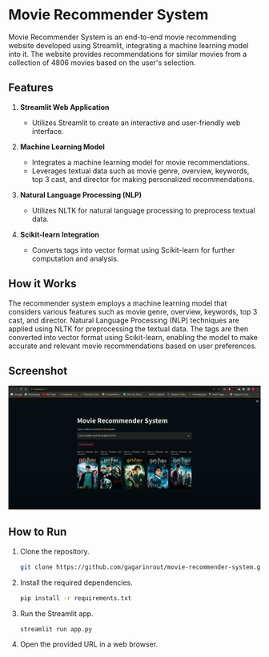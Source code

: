 # Movie Recommender System

Movie Recommender System is an end-to-end movie recommending website developed using Streamlit, integrating a machine learning model into it. The website provides recommendations for similar movies from a collection of 4806 movies based on the user's selection.

## Features

1. **Streamlit Web Application**
   - Utilizes Streamlit to create an interactive and user-friendly web interface.

2. **Machine Learning Model**
   - Integrates a machine learning model for movie recommendations.
   - Leverages textual data such as movie genre, overview, keywords, top 3 cast, and director for making personalized recommendations.

3. **Natural Language Processing (NLP)**
   - Utilizes NLTK for natural language processing to preprocess textual data.

4. **Scikit-learn Integration**
   - Converts tags into vector format using Scikit-learn for further computation and analysis.

## How it Works

The recommender system employs a machine learning model that considers various features such as movie genre, overview, keywords, top 3 cast, and director. Natural Language Processing (NLP) techniques are applied using NLTK for preprocessing the textual data. The tags are then converted into vector format using Scikit-learn, enabling the model to make accurate and relevant movie recommendations based on user preferences.

## Screenshot

![Webapp](MRS2.png)



## How to Run

1. Clone the repository.
   ```bash
   git clone https://github.com/gagarinrout/movie-recommender-system.git

2. Install the required dependencies.
   ```bash
   pip install -r requirements.txt

3. Run the Streamlit app.
   ```bash
   streamlit run app.py

4. Open the provided URL in a web browser.


